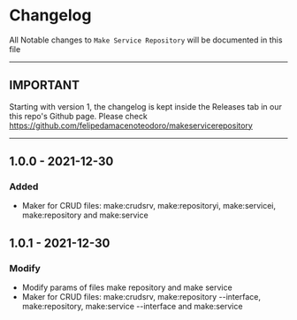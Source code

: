 # Changelog

All Notable changes to `Make Service Repository` will be documented in this file

------------
IMPORTANT
------------

Starting with version 1, the changelog is kept inside the Releases tab in our this repo's Github page. Please check https://github.com/felipedamacenoteodoro/makeservicerepository

------------

## 1.0.0 - 2021-12-30

### Added
- Maker for CRUD files: make:crudsrv, make:repositoryi, make:servicei, make:repository and make:service

## 1.0.1 - 2021-12-30

### Modify
- Modify params of files make repository and make service
- Maker for CRUD files: make:crudsrv, make:repository --interface, make:repository, make:service --interface and make:service
